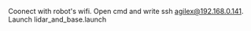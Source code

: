 Coonect with robot's wifi.
Open cmd and write ssh agilex@192.168.0.141.
Launch lidar_and_base.launch
